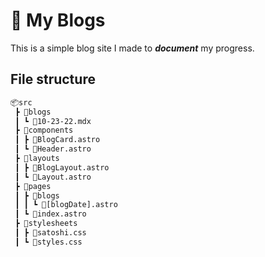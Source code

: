 # :rocket: My Blogs

This is a simple blog site I made to ***document*** my progress.

## File structure

```txt
📦src
 ┣ 📂blogs
 ┃ ┗ 📜10-23-22.mdx
 ┣ 📂components
 ┃ ┣ 📜BlogCard.astro
 ┃ ┗ 📜Header.astro
 ┣ 📂layouts
 ┃ ┣ 📜BlogLayout.astro
 ┃ ┗ 📜Layout.astro
 ┣ 📂pages
 ┃ ┣ 📂blogs
 ┃ ┃ ┗ 📜[blogDate].astro
 ┃ ┗ 📜index.astro
 ┣ 📂stylesheets
 ┃ ┣ 📜satoshi.css
 ┃ ┗ 📜styles.css
```
